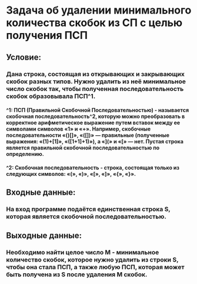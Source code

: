 # Задача об удалении минимального количества скобок из СП с целью получения ПСП
## **Условие**:
### Дана строка, состоящая из открывающих и закрывающих скобок разных типов. Нужно удалить из неё минимальное число скобок так, чтобы полученная последовательность скобок образовывала **ПСП**^1.
#### ^1: **ПСП** (Правильной Скобочной Последовательностью) - называется __скобочная последовательность__^2, которую можно преобразовать в корректное арифметическое выражение путем вставок между ее символами символов «1» и «+». Например, скобочные последовательности «()[]», «([])» — правильные (полученные выражения: «(1)+[1]», «([1+1]+1)»), а «](» и «[» — нет. Пустая строка является правильной скобочной последовательностью **по определению**.
#### ^2: **Скобочная последовательность** - строка, состоящая только из следующих символов: **«(»**, **«)»**, **«[»**, **«]»**, **«{»**, **«}»**.
## **Входные данные**:
### На вход программе подаётся единственная строка **S**, которая является **скобочной последовательностью**.
## **Выходные данные**:
### Необходимо найти целое число **M** - минимальное количество скобок, которое нужно удалить из строки **S**, чтобы она стала **ПСП**, а также любую **ПСП**, которая может быть получена из **S** после удаления **M** скобок.

